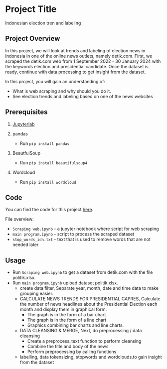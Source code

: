 # Project Title

Indonesian election tren and labeling 


## Project Overview
In this project, we will look at trends and labeling of election news in Indonesia in one of the online news outlets, namely detik.com. First, we scraped the detik.com web from 1 September 2022 - 30 January 2024 with the keywords election and presidential candidate. Once the dataset is ready, continue with data processing to get insight from the dataset.

In this project, you will gain an understanding of:

 - What is web scraping and why should you do it.
 - See election trends and labeling based on one of the news websites
 
## Prerequisites

1. [Jupyterlab](https://jupyter.org/install)
    
2. pandas
    * Run `pip install pandas`
3. BeautfulSoup
    * Run `pip install beautifulsoup4`
4. Wordcloud 
    * Run `pip install wordcloud`
    
## Code

You can find the code for this project [here](https://github.com/bobikhsann/indonesia-election-news).

File overview:

* `Scraping web.ipynb` - a jupyter notebook where script for web scraping
* `main program.ipynb` - script to process the scraped dataset
* `stop_words_idn.txt` - text that is used to remove words that are not needed later

## Usage
* Run `Scraping web.ipynb` to get a dataset from detik.com with the file politik.xlsx.
* Run `main program.ipynb` upload dataset politik.xlsx.
    * create data filter, Separate year, month, date and time data to make grouping easier.
    * CALCULATE NEWS TRENDS FOR PRESIDENTIAL CAPRES, Calculate the number of news headlines about the Presidential Election each month and display them in graphical form.
        * The graph is in the form of a bar chart
        * The graph is in the form of a line chart
        * Graphics combining bar charts and line charts.
    * DATA CLEANSING & MERGE, 
      Next, do preprocessing / data cleansing
        * Create a preprocess_text function to perform cleansing
        * Combine the title and body of the news
        * Perform preprocessing by calling functions.
    * labelling, data tokensizing, stopwords and wordclouds.to gain insight from the dataset


